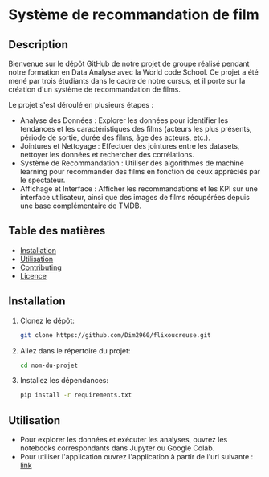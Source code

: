 # Système de recommandation de film

## Description
Bienvenue sur le dépôt GitHub de notre projet de groupe réalisé pendant notre formation en Data Analyse avec la World code School. Ce projet a été mené par trois étudiants dans le cadre de notre cursus, et il porte sur la création d'un système de recommandation de films.

Le projet s'est déroulé en plusieurs étapes :

* Analyse des Données : Explorer les données pour identifier les tendances et les caractéristiques des films (acteurs les plus présents, période de sortie, durée des films, âge des acteurs, etc.).
* Jointures et Nettoyage : Effectuer des jointures entre les datasets, nettoyer les données et rechercher des corrélations.
* Système de Recommandation : Utiliser des algorithmes de machine learning pour recommander des films en fonction de ceux appréciés par le spectateur.
* Affichage et Interface : Afficher les recommandations et les KPI sur une interface utilisateur, ainsi que des images de films récupérées depuis une base complémentaire de TMDB.

## Table des matières
- [Installation](#installation)
- [Utilisation](#utilisation)
- [Contributing](#contributing)
- [Licence](#licence)

## Installation

1. Clonez le dépôt:
    ```sh
    git clone https://github.com/Dim2960/flixoucreuse.git
    ```
2. Allez dans le répertoire du projet:
    ```sh
    cd nom-du-projet
    ```
3. Installez les dépendances:
    ```sh
    pip install -r requirements.txt
    ```


## Utilisation

* Pour explorer les données et exécuter les analyses, ouvrez les notebooks correspondants dans Jupyter ou Google Colab.
* Pour utiliser l'application ouvrez l'application à partir de l'url suivante : [link](https://flixoucreuse-xdmhxxc7d3cexk8ixtxcks.streamlit.app/)

